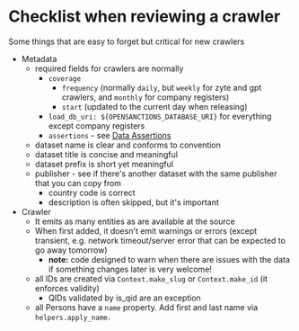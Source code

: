 # Checklist when reviewing a crawler

Some things that are easy to forget but critical for new crawlers

- Metadata
    - required fields for crawlers are normally
        - `coverage`
            - `frequency` (normally `daily`, but `weekly` for zyte and gpt crawlers, and `monthly` for company registers)
            - `start` (updated to the current day when releasing)
        - `load_db_uri: ${OPENSANCTIONS_DATABASE_URI}` for everything except company registers
        - `assertions` - see [Data Assertions](../metadata.md#data-assertions)
    - dataset name is clear and conforms to convention
    - dataset title is concise and meaningful
    - dataset prefix is short yet meaningful
    - publisher - see if there's another dataset with the same publisher that you can copy from
        - country code is correct
        - description is often skipped, but it's important
- Crawler
    - It emits as many entities as are available at the source
    - When first added, it doesn't emit warnings or errors (except transient, e.g. network timeout/server error that can be expected to go away tomorrow)
        - **note:** code designed to warn when there are issues with the data if something changes later is very welcome!
    - all IDs are created via `Context.make_slug` or `Context.make_id` (it enforces validity)
      - QIDs validated by is_qid are an exception
    - all Persons have a `name` property. Add first and last name via `helpers.apply_name`.
